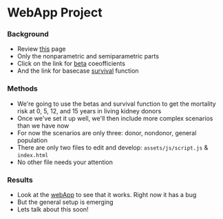 # WebApp Project

### Background

- Review [this](https://abikesa.github.io/flow/abikesa_stata.html#nonparametric) page
- Only the nonparametric and semiparametric parts
- Click on the link for [beta](https://abikesa.github.io/flow/_downloads/b57ad99810799d0be5a9e18f54115561/b.csv) coeofficients
- And the link for basecase [survival](https://abikesa.github.io/flow/_downloads/9c26f2afd014707dc60aefc8facbf60d/s0.csv) function

### Methods

- We're going to use the betas and survival function to get the mortality risk at 0, 5, 12, and 15 years in living kidney donors
- Once we've set it up well, we'll then include more complex scenarios than we have now
- For now the scenarios are only three: donor, nondonor, general population
- There are only two files to edit and develop: `assets/js/script.js` & `index.html`
- No other file needs your attention

### Results

- Look at the [webApp](https://jhustata.github.io/webApp/) to see that it works. Right now it has a bug
- But the general setup is emerging
- Lets talk about this soon!
